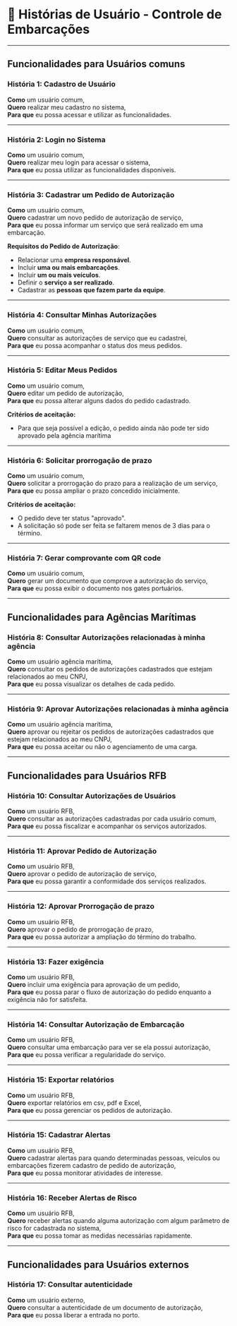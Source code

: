 # 📖 Histórias de Usuário - Controle de Embarcações

---

## Funcionalidades para Usuários comuns

### História 1: Cadastro de Usuário
**Como** um usuário comum,  
**Quero** realizar meu cadastro no sistema,  
**Para que** eu possa acessar e utilizar as funcionalidades.

---

### História 2: Login no Sistema
**Como** um usuário comum,  
**Quero** realizar meu login para acessar o sistema,  
**Para que** eu possa utilizar as funcionalidades disponíveis.

---

### História 3: Cadastrar um Pedido de Autorização
**Como** um usuário comum,  
**Quero** cadastrar um novo pedido de autorização de serviço,  
**Para que** eu possa informar um serviço que será realizado em uma embarcação.

**Requisitos do Pedido de Autorização**:
- Relacionar uma **empresa responsável**.
- Incluir **uma ou mais embarcações**.
- Incluir **um ou mais veículos**.
- Definir o **serviço a ser realizado**.
- Cadastrar as **pessoas que fazem parte da equipe**.

---

### História 4: Consultar Minhas Autorizações
**Como** um usuário comum,  
**Quero** consultar as autorizações de serviço que eu cadastrei,  
**Para que** eu possa acompanhar o status dos meus pedidos.

---

### História 5: Editar Meus Pedidos
**Como** um usuário comum,  
**Quero** editar um pedido de autorização,  
**Para que** eu possa alterar alguns dados do pedido cadastrado.

**Critérios de aceitação:**
- Para que seja possível a edição, o pedido ainda não pode ter sido aprovado pela agência marítima

---

### História 6: Solicitar prorrogação de prazo
**Como** um usuário comum,  
**Quero** solicitar a prorrogação do prazo para a realização de um serviço,  
**Para que** eu possa ampliar o prazo concedido inicialmente.

**Critérios de aceitação:**
- O pedido deve ter status "aprovado".
- A solicitação só pode ser feita se faltarem menos de 3 dias para o término.

---

### História 7: Gerar comprovante com QR code
**Como** um usuário comum,  
**Quero** gerar um documento que comprove a autorização do serviço,  
**Para que** eu possa exibir o documento nos gates portuários.

---

## Funcionalidades para Agências Marítimas

### História 8: Consultar Autorizações relacionadas à minha agência
**Como** um usuário agência marítima,  
**Quero** consultar os pedidos de autorizações cadastrados que estejam relacionados ao meu CNPJ,  
**Para que** eu possa visualizar os detalhes de cada pedido.

---

### História 9: Aprovar Autorizações relacionadas à minha agência
**Como** um usuário agência marítima,  
**Quero** aprovar ou rejeitar os pedidos de autorizações cadastrados que estejam relacionados ao meu CNPJ,  
**Para que** eu possa aceitar ou não o agenciamento de uma carga.

---

## Funcionalidades para Usuários RFB

### História 10: Consultar Autorizações de Usuários
**Como** um usuário RFB,  
**Quero** consultar as autorizações cadastradas por cada usuário comum,  
**Para que** eu possa fiscalizar e acompanhar os serviços autorizados.

---

### História 11: Aprovar Pedido de Autorização
**Como** um usuário RFB,  
**Quero** aprovar o pedido de autorização de serviço,  
**Para que** eu possa garantir a conformidade dos serviços realizados.

---

### História 12: Aprovar Prorrogação de prazo
**Como** um usuário RFB,  
**Quero** aprovar o pedido de prorrogação de prazo,  
**Para que** eu possa autorizar a ampliação do término do trabalho.

---

### História 13: Fazer exigência
**Como** um usuário RFB,  
**Quero** incluir uma exigência para aprovação de um pedido,  
**Para que** eu possa parar o fluxo de autorização do pedido enquanto a exigência não for satisfeita.

---

### História 14: Consultar Autorização de Embarcação
**Como** um usuário RFB,  
**Quero** consultar uma embarcação para ver se ela possui autorização,  
**Para que** eu possa verificar a regularidade do serviço.

---

### História 15: Exportar relatórios
**Como** um usuário RFB,  
**Quero** exportar relatórios em csv, pdf e Excel,  
**Para que** eu possa gerenciar os pedidos de autorização.

---

### História 15: Cadastrar Alertas
**Como** um usuário RFB,  
**Quero** cadastrar alertas para quando determinadas pessoas, veículos ou embarcações fizerem cadastro de pedido de autorização,  
**Para que** eu possa monitorar atividades de interesse.

---

### História 16: Receber Alertas de Risco
**Como** um usuário RFB,  
**Quero** receber alertas quando alguma autorização com algum parâmetro de risco for cadastrada no sistema,  
**Para que** eu possa tomar as medidas necessárias rapidamente.

---

## Funcionalidades para Usuários externos

### História 17: Consultar autenticidade
**Como** um usuário externo,  
**Quero** consultar a autenticidade de um documento de autorização,  
**Para que** eu possa liberar a entrada no porto.
